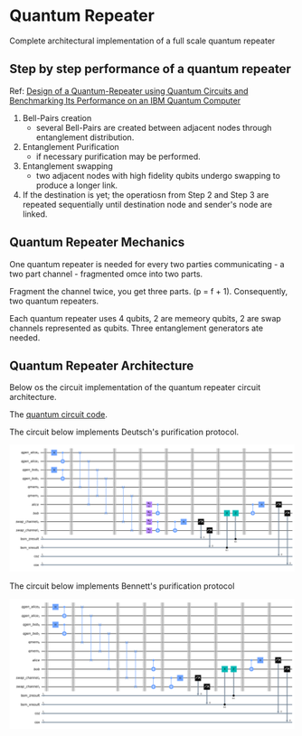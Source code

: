 # Quantum Repeater

Complete architectural implementation of a full scale quantum repeater

## Step by step performance of a quantum repeater

Ref: [Design of a Quantum-Repeater using Quantum Circuits and Benchmarking Its Performance on an IBM Quantum Computer](https://link.springer.com/article/10.1007/s11128-021-03189-8)

1. Bell-Pairs creation
    - several Bell-Pairs are created between adjacent nodes through entanglement distribution.
2. Entanglement Purification
    - if necessary purification may be performed.
3. Entanglement swapping
    - two adjacent nodes with high fidelity qubits undergo swapping to produce a longer link.
4. If the destination is yet; the operatiosn from Step $2$ and Step $3$ are repeated sequentially until destination node and sender's node are linked.

## Quantum Repeater Mechanics

One quantum repeater is needed for every two parties communicating - a two part channel - fragmented omce into two parts.

Fragment the channel twice, you get three parts. (p = f + 1). Consequently, two quantum repeaters.

Each quantum repeater uses 4 qubits, 2 are memeory qubits, 2 are swap channels represented as qubits. Three entanglement generators ate needed. 

## Quantum Repeater Architecture

Below os the circuit implementation of the quantum repeater circuit architecture.

The [quantum circuit code](../qrepeater/quantum_repeater.ipynb).

The circuit below implements Deutsch's purification protocol.

![quantum repeater](../qrepeater/images/quantum_repeater_deutsch.png)

The circuit below implements Bennett's purification protocol

![quantum repeater](../qrepeater/images/quantum_repeater_bennett.png)